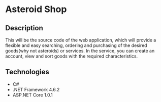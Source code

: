 # Asteroid Shop

## Description

This will be the source code of the web application, which will provide a flexible and easy searching, ordering and purchasing of the desired goods(why not asteroids) or services. 
In the service, you can create an account, view and sort goods with the required characteristics.

## Technologies

* C#
* .NET Framework 4.6.2
* ASP.NET Core 1.0.1
